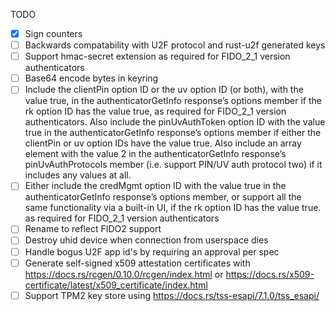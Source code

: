 TODO
- [X] Sign counters
- [ ] Backwards compatability with U2F protocol and rust-u2f generated keys
- [ ] Support hmac-secret extension as required for FIDO_2_1 version authenticators
- [ ] Base64 encode bytes in keyring
- [ ] Include the clientPin option ID or the uv option ID (or both), with the value true, in the authenticatorGetInfo response’s options member if the rk option ID has the value true, as required for FIDO_2_1 version authenticators. Also include the pinUvAuthToken option ID with the value true in the authenticatorGetInfo response’s options member if either the clientPin or uv option IDs have the value true. Also include an array element with the value 2 in the authenticatorGetInfo response’s pinUvAuthProtocols member (i.e. support PIN/UV auth protocol two) if it includes any values at all.
- [ ] Either include the credMgmt option ID with the value true in the authenticatorGetInfo response’s options member, or support all the same functionality via a built-in UI, if the rk option ID has the value true. as required for FIDO_2_1 version authenticators
- [ ] Rename to reflect FIDO2 support
- [ ] Destroy uhid device when connection from userspace dies
- [ ] Handle bogus U2F app id's by requiring an approval per spec
- [ ] Generate self-signed x509 attestation certificates with https://docs.rs/rcgen/0.10.0/rcgen/index.html or https://docs.rs/x509-certificate/latest/x509_certificate/index.html
- [ ] Support TPM2 key store using https://docs.rs/tss-esapi/7.1.0/tss_esapi/
